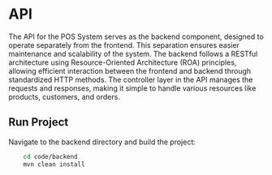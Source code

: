 # API

The API for the POS System serves as the backend component, designed to operate separately from the frontend. This separation ensures easier maintenance and scalability of the system. The backend follows a RESTful architecture using Resource-Oriented Architecture (ROA) principles, allowing efficient interaction between the frontend and backend through standardized HTTP methods. The controller layer in the API manages the requests and responses, making it simple to handle various resources like products, customers, and orders. 

## Run Project 
Navigate to the backend directory and build the project:

```bash
    cd code/backend
    mvn clean install
